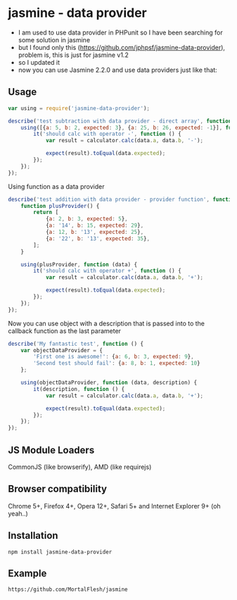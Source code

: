 # jasmine - data provider

- I am used to use data provider in PHPunit so I have been searching for some solution in jasmine
- but I found only this (https://github.com/jphpsf/jasmine-data-provider), problem is, this is just for jasmine v1.2
- so I updated it
- now you can use Jasmine 2.2.0 and use data providers just like that:

## Usage
```javascript
var using = require('jasmine-data-provider');

describe('test subtraction with data provider - direct array', function () {
    using([{a: 5, b: 2, expected: 3}, {a: 25, b: 26, expected: -1}], function (data) {
        it('should calc with operator -', function () {
            var result = calculator.calc(data.a, data.b, '-');

            expect(result).toEqual(data.expected);
        });
    });
});
```

Using function as a data provider
```javascript
describe('test addition with data provider - provider function', function () {
    function plusProvider() {
        return [
            {a: 2, b: 3, expected: 5},
            {a: '14', b: 15, expected: 29},
            {a: 12, b: '13', expected: 25},
            {a: '22', b: '13', expected: 35},
        ];
    }

    using(plusProvider, function (data) {
        it('should calc with operator +', function () {
            var result = calculator.calc(data.a, data.b, '+');

            expect(result).toEqual(data.expected);
        });
    });
});
```

Now you can use object with a description that is passed into to the callback function as the last parameter
```javascript
describe('My fantastic test', function () {
    var objectDataProvider = {
        'First one is awesome!': {a: 6, b: 3, expected: 9},
        'Second test should fail': {a: 8, b: 1, expected: 10}
    };

    using(objectDataProvider, function (data, description) {
        it(description, function () {
            var result = calculator.calc(data.a, data.b, '+');

            expect(result).toEqual(data.expected);
        });
    });
});
```

## JS Module Loaders

CommonJS (like browserify), AMD (like requirejs)

## Browser compatibility

Chrome 5+, Firefox 4+, Opera 12+, Safari 5+ and Internet Explorer 9+ (oh yeah..)

## Installation
 
    npm install jasmine-data-provider

## Example

    https://github.com/MortalFlesh/jasmine
